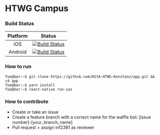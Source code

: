 # HTWG Campus


### Build Status
| Platform        | Status
| :-------------: |:-------------:|
| iOS | [![Build Status](https://www.bitrise.io/app/5b25008a467b84d6/status.svg?token=6FZURaNjsCmi0B_Ob__kHQ&branch=development)](https://www.bitrise.io/app/5b25008a467b84d6) |
| Android | [![Build Status](https://www.bitrise.io/app/b2be1d3084b125ce/status.svg?token=9ouF8_DIyVRZqdskwkZoww&branch=development)](https://www.bitrise.io/app/b2be1d3084b125ce)      |


### How to run
```console
foo@bar:~$ git clone https://github.com/AStA-HTWG-Konstanz/app.git && cd app
foo@bar:~$ yarn install
foo@bar:~$ react-native run-ios
```

### How to contribute
- Create or take an issue
- Create a feature branch with a correct name for the waffle bot: [issue number]-[your_branch_name]
- Pull request + assign inf2381 as reviewer
